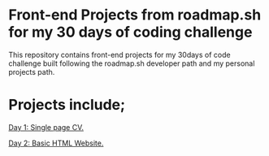 # Front-end Projects from roadmap.sh for my 30 days of coding challenge 
This repository contains front-end projects for my 30days of code challenge built following the 
roadmap.sh developer path and my personal projects path.

# Projects include;
<a href="Day 1 Single Page CV" rel="Project URL">Day 1: Single page CV.<br/> 

Day 2: Basic HTML Website.
